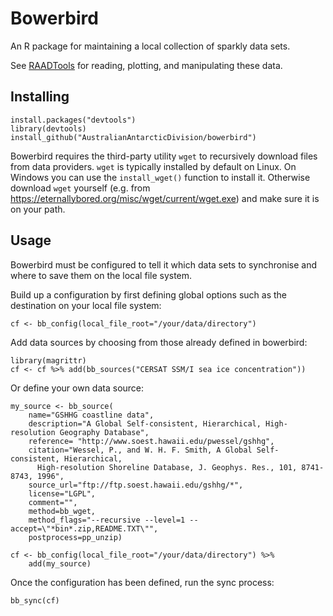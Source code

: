 # Bowerbird

An R package for maintaining a local collection of sparkly data sets.

See [RAADTools](https://github.com/AustralianAntarcticDivision/raadtools) for reading, plotting, and manipulating these data.

## Installing

```{r,eval=FALSE}
install.packages("devtools")
library(devtools)
install_github("AustralianAntarcticDivision/bowerbird")
```

Bowerbird requires the third-party utility `wget` to recursively download files from data providers. `wget` is typically installed by default on Linux.
On Windows you can use the `install_wget()` function to install it. Otherwise download `wget` yourself (e.g. from https://eternallybored.org/misc/wget/current/wget.exe) and make sure it is on your path.

## Usage

Bowerbird must be configured to tell it which data sets to synchronise and where to save them on the local file system.

Build up a configuration by first defining global options such as the destination on your local file system:

```{r,eval=FALSE}
cf <- bb_config(local_file_root="/your/data/directory")
```

Add data sources by choosing from those already defined in bowerbird:

```{r,eval=FALSE}
library(magrittr)
cf <- cf %>% add(bb_sources("CERSAT SSM/I sea ice concentration"))
```

Or define your own data source:

```{r,eval=FALSE}
my_source <- bb_source(
    name="GSHHG coastline data",
    description="A Global Self-consistent, Hierarchical, High-resolution Geography Database",
    reference= "http://www.soest.hawaii.edu/pwessel/gshhg",
    citation="Wessel, P., and W. H. F. Smith, A Global Self-consistent, Hierarchical,
      High-resolution Shoreline Database, J. Geophys. Res., 101, 8741-8743, 1996",
    source_url="ftp://ftp.soest.hawaii.edu/gshhg/*",
    license="LGPL",
    comment="",
    method=bb_wget,
    method_flags="--recursive --level=1 --accept=\"*bin*.zip,README.TXT\"",
    postprocess=pp_unzip)

cf <- bb_config(local_file_root="/your/data/directory") %>%
    add(my_source)
```

Once the configuration has been defined, run the sync process:

```{r,eval=FALSE}
bb_sync(cf)
```
